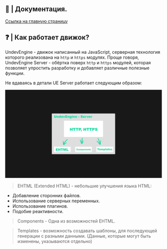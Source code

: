 ## 📕 | Документация.

[Ссылка на главную страницу](https://github.com/UndevSoftware/UndevEngine/tree/main/docs#readme)

## ❓ | Как работает движок?

UndevEngine - движок написанный на JavaScript, серверная технология которого реализована на `http` и `https` модулях. Проще говоря, UndevEngine Server - обёртка поверх `http` и `https` модулей, которая позволяет упростить разработку и добавляет различные полезные функции.

Не вдаваясь в детали UE Server работает следующим образом:

<img src="https://github.com/UndevSoftware/UndevEngine/blob/main/IMAGES/UndevEngine%20-%20Server.png">

> EHTML (Extended HTML) - небольшие улучшения языка HTML:

- Добавление сторонних файлов.
- Использование серверных переменных.
- Использование плагинов.
- Подобие реактивности.

> Components - Одна из возможностей EHTML.

> Templates - возможность создавать шаблоны, для последующей генерации с разными данными. (Данные, которые могут быть изменены, указываются отдельно)

